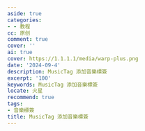 ```yaml
---
aside: true
categories:
- - 教程
cc: 原创
comment: true
cover: ''
ai: true
cover: https://1.1.1.1/media/warp-plus.png
date: '2024-09-4'
description: MusicTag 添加音樂標簽
excerpt: '100'
keywords: MusicTag 添加音樂標簽
locate: 火星
recommend: true
tags:
- 音樂標簽
title: MusicTag 添加音樂標簽
---
```


